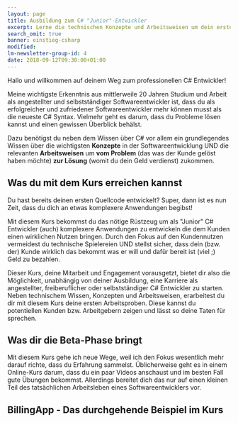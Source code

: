 ```yaml
---
layout: page
title: Ausbildung zum C# "Junior"-Entwickler
excerpt: Lerne die technischen Konzepte und Arbeitsweisen um dein erstes Geld mit der Entwicklung von Web-, Mobile- und Desktopanwendungen in C# zu verdienen.
search_omit: true
banner: einstieg-csharp
modified:
lm-newsletter-group-id: 4
date: 2018-09-12T09:30:00+01:00
---
```


Hallo und willkommen auf deinem Weg zum professionellen C# Entwickler!

Meine wichtigste Erkenntnis aus mittlerweile 20 Jahren Studium und Arbeit als angestellter und selbstständiger Softwareentwickler ist, dass du als erfolgreicher und zufriedener Softwareentwickler mehr können musst als die neueste C# Syntax. Vielmehr geht es darum, dass du Probleme lösen kannst und einen gewissen Überblick behälst.

Dazu benötigst du neben dem Wissen über C# vor allem ein grundlegendes Wissen über die wichtigsten **Konzepte** in der Softwareentwicklung UND die relevanten **Arbeitsweisen** um **vom Problem** (das was der Kunde gelöst haben möchte) **zur Lösung** (womit du dein Geld verdienst) zukommen.

## Was du mit dem Kurs erreichen kannst

Du hast bereits deinen ersten Quellcode entwickelt? Super, dann ist es nun Zeit, dass du dich an etwas komplexere Anwendungen begibst!

Mit diesem Kurs bekommst du das nötige Rüstzeug um als "Junior" C# Entwickler (auch) komplexere Anwendungen zu entwickeln die dem Kunden einen wirklichen Nutzen bringen. Durch den Fokus auf den Kundennutzen vermeidest du technische Spielereien UND stellst sicher, dass dein (bzw. der) Kunde wirklich das bekommt was er will und dafür bereit ist (viel ;) Geld zu bezahlen.

Dieser Kurs, deine Mitarbeit und Engagement vorausgetzt, bietet dir also die Möglichkeit, unabhängig von deiner Ausbildung, eine Karriere als angestellter, freiberuflicher oder selbstständiger C# Entwickler zu starten. Neben technischem Wissen, Konzepten und Arbeitsweisen, erarbeitest du dir mit diesem Kurs deine ersten Arbeitsproben. Diese kannst du potentiellen Kunden bzw. Arbeitgebern zeigen und lässt so deine Taten für sprechen.

## Was dir die Beta-Phase bringt

Mit diesem Kurs gehe ich neue Wege, weil ich den Fokus wesentlich mehr darauf richte, dass du Erfahrung sammelst. Üblicherweise geht es in einem Online-Kurs darum, dass du ein paar Videos anschaust und im besten Fall gute Übungen bekommst. Allerdings bereitet dich das nur auf einen kleinen Teil des tatsächlichen Arbeitsleben eines Softwareentwicklers vor.

## BillingApp - Das durchgehende Beispiel im Kurs

